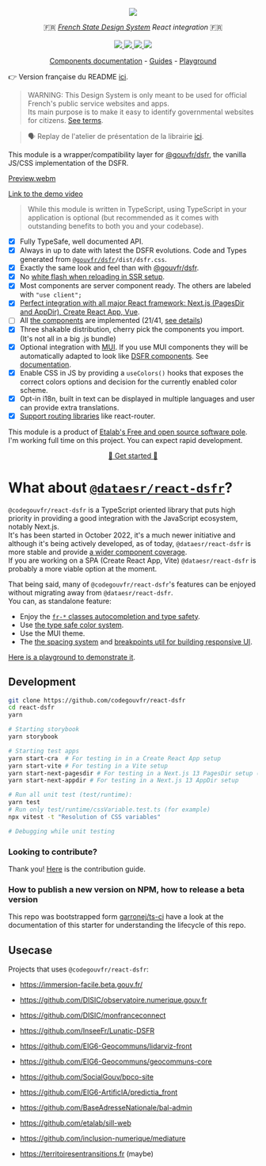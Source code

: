 <p align="center">
    <img src="https://github.com/codegouvfr/react-dsfr/releases/download/assets/dsfr-react_repo-card.png">  
</p>
<p align="center">
    🇫🇷 <i><a href="https://www.systeme-de-design.gouv.fr/">French State Design System</a> React integration</i> 🇫🇷 
    <br>
    <br>
    <a href="https://github.com/codegouvfr/react-dsfr/actions">
      <img src="https://github.com/codegouvfr/react-dsfr/workflows/ci/badge.svg?branch=main">
    </a>
    <a href="https://www.npmjs.com/package/@codegouvfr/react-dsfr">
      <img src="https://img.shields.io/npm/v/@codegouvfr/react-dsfr?logo=npm">
    </a>
    <a href="https://bundlephobia.com/package/@codegouvfr/react-dsfr">
      <img src="https://img.shields.io/bundlephobia/minzip/@codegouvfr/react-dsfr">
    </a>
    <a href="https://github.com/codegouvfr/react-dsfr/blob/main/LICENSE">
      <img src="https://img.shields.io/npm/l/@codegouvfr/react-dsfr">
    </a>
</p>
<p align="center">
  <a href="https://react-dsfr-components.etalab.studio">Components documentation</a>
  -
  <a href="https://react-dsfr.etalab.studio/">Guides</a>
  -
  <a href="https://stackblitz.com/edit/nextjs-j2wba3?file=pages/index.tsx">Playground</a>
</p>

👉 Version française du README [ici](https://github.com/codegouvfr/react-dsfr/blob/main/README.fr.md).

> WARNING: This Design System is only meant to be used for official French's public service websites and apps.  
> Its main purpose is to make it easy to identify governmental websites for citizens. [See terms](https://www.systeme-de-design.gouv.fr/cgu/).

> 🗣️ Replay de l'atelier de présentation de la librairie [ici](https://bbb-dinum-scalelite.visio.education.fr/playback/presentation/2.3/22298bc9d93b53540248207bc3f9e31260f3b4f1-1670578779094).

This module is a wrapper/compatibility layer for [@gouvfr/dsfr](https://github.com/GouvernementFR/dsfr), the vanilla JS/CSS implementation of the DSFR.

[Preview.webm](https://user-images.githubusercontent.com/6702424/208798079-52c39962-94a3-4ff5-adbc-800d47b50757.webm)

[Link to the demo video](https://youtu.be/5q88JgXUAY4)

> While this module is written in TypeScript, using TypeScript in your application is optional (but recommended as it comes with outstanding benefits to both you and your codebase).

-   [x] Fully TypeSafe, well documented API.
-   [x] Always in up to date with latest the DSFR evolutions.
        Code and Types generated from [`@gouvfr/dsfr`](https://www.npmjs.com/package/@gouvfr/dsfr)`/dist/dsfr.css`.
-   [x] Exactly the same look and feel than with [@gouvfr/dsfr](https://www.npmjs.com/package/@gouvfr/dsfr).
-   [x] No [white flash when reloading in SSR setup](https://github.com/codegouvfr/@codegouvfr/react-dsfr/issues/2#issuecomment-1257263480).
-   [x] Most components are server component ready. The others are labeled with `"use client";`
-   [x] [Perfect integration with all major React framework: Next.js (PagesDir and AppDir), Create React App, Vue](https://react-dsfr.etalab.studio/).
-   [ ] All [the components](https://www.systeme-de-design.gouv.fr/elements-d-interface) are implemented (21/41, [see details](COMPONENTS.md))
-   [x] Three shakable distribution, cherry pick the components you import. (It's not all in a big .js bundle)
-   [x] Optional integration with [MUI](https://mui.com/). If you use MUI components they will
        be automatically adapted to look like [DSFR components](https://www.systeme-de-design.gouv.fr/elements-d-interface). See [documentation](https://react-dsfr.etalab.studio/mui-integration).
-   [x] Enable CSS in JS by providing a `useColors()` hooks that exposes the correct colors options and decision
        for the currently enabled color scheme.
-   [x] Opt-in i18n, built in text can be displayed in multiple languages and user can provide extra translations.
-   [x] [Support routing libraries](https://react-dsfr.etalab.studio/routing) like react-router.

This module is a product of [Etalab's Free and open source software pole](https://communs.numerique.gouv.fr/a-propos/).
I'm working full time on this project. You can expect rapid development.

<p align="center">
  <a href="https://react-dsfr.etalab.studio/">🚀 Get started 🚀 </a>
</p>

# What about [`@dataesr/react-dsfr`](https://github.com/dataesr/react-dsfr)?

`@codegouvfr/react-dsfr` is a TypeScript oriented library that puts high priority in providing a good integration with the
JavaScript ecosystem, notably Next.js.  
It's has been started in October 2022, it's a much newer initiative and although it's being actively developed, as of today,
`@dataesr/react-dsfr` is more stable and provide [a wider component coverage](https://github.com/dataesr/react-dsfr/tree/master/src/components/interface).  
If you are working on a SPA (Create React App, Vite) `@dataesr/react-dsfr` is probably a more viable option at the moment.

That being said, many of `@codegouvfr/react-dsfr`'s features can be enjoyed without migrating away from `@dataesr/react-dsfr`.  
You can, as standalone feature:

-   Enjoy the [`fr-*` classes autocompletion and type safety](https://react-dsfr.etalab.studio/class-names-type-safety).
-   Use [the type safe color system](https://react-dsfr.etalab.studio/css-in-js#colors).
-   Use the MUI theme.
-   The [the spacing system](https://react-dsfr.etalab.studio/css-in-js#fr.spacing) and
    [breakpoints util for building responsive UI](https://react-dsfr.etalab.studio/css-in-js#fr.breakpoints).

[Here is a playground to demonstrate it](https://stackblitz.com/edit/react-ts-fph9bh?file=App.tsx).

## Development

```bash
git clone https://github.com/codegouvfr/react-dsfr
cd react-dsfr
yarn

# Starting storybook
yarn storybook

# Starting test apps
yarn start-cra  # For testing in in a Create React App setup
yarn start-vite # For testing in a Vite setup
yarn start-next-pagesdir # For testing in a Next.js 13 PagesDir setup (the default setup)
yarn start-next-appdir # For testing in a Next.js 13 AppDir setup

# Run all unit test (test/runtime):
yarn test
# Run only test/runtime/cssVariable.test.ts (for example)
npx vitest -t "Resolution of CSS variables"

# Debugging while unit testing
```

### Looking to contribute?

Thank you! [Here](https://github.com/codegouvfr/react-dsfr/blob/main/CONTRIBUTING.md) is the contribution guide.

### How to publish a new version on NPM, how to release a beta version

This repo was bootstrapped form [garronej/ts-ci](https://github.com/garronej/ts-ci) have a look at the
documentation of this starter for understanding the lifecycle of this repo.

## Usecase

Projects that uses `@codegouvfr/react-dsfr`:  
- https://immersion-facile.beta.gouv.fr/  

- https://github.com/DISIC/observatoire.numerique.gouv.fr  
- https://github.com/DISIC/monfranceconnect  
- https://github.com/InseeFr/Lunatic-DSFR  
- https://github.com/EIG6-Geocommuns/lidarviz-front  
- https://github.com/EIG6-Geocommuns/geocommuns-core  
- https://github.com/SocialGouv/bpco-site  
- https://github.com/EIG6-ArtificIA/predictia_front  
- https://github.com/BaseAdresseNationale/bal-admin  
- https://github.com/etalab/sill-web  
- https://github.com/inclusion-numerique/mediature  
- https://territoiresentransitions.fr (maybe)
